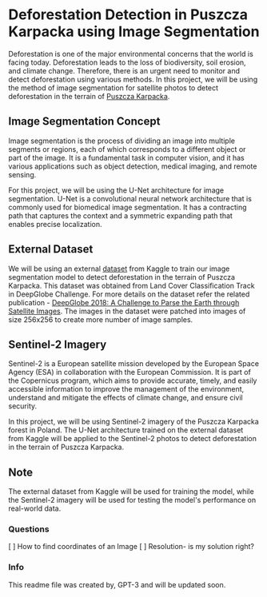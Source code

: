 # Deforestation Detection in Puszcza Karpacka using Image Segmentation

Deforestation is one of the major environmental concerns that the world is facing today. Deforestation leads to the loss of biodiversity, soil erosion, and climate change. Therefore, there is an urgent need to monitor and detect deforestation using various methods. In this project, we will be using the method of image segmentation for satellite photos to detect deforestation in the terrain of [Puszcza Karpacka](https://pl.wikipedia.org/wiki/Puszcza_Karpacka).

## Image Segmentation Concept

Image segmentation is the process of dividing an image into multiple segments or regions, each of which corresponds to a different object or part of the image. It is a fundamental task in computer vision, and it has various applications such as object detection, medical imaging, and remote sensing.

For this project, we will be using the U-Net architecture for image segmentation. U-Net is a convolutional neural network architecture that is commonly used for biomedical image segmentation. It has a contracting path that captures the context and a symmetric expanding path that enables precise localization.

## External Dataset

We will be using an external [dataset](https://www.kaggle.com/datasets/quadeer15sh/augmented-forest-segmentation/code) from Kaggle to train our image segmentation model to detect deforestation in the terrain of Puszcza Karpacka. This dataset was obtained from Land Cover Classification Track in DeepGlobe Challenge. For more details on the dataset refer the related publication - [DeepGlobe 2018: A Challenge to Parse the Earth through Satellite Images](https://arxiv.org/pdf/1805.06561.pdf). The images in the dataset were patched into images of size 256x256 to create more number of image samples.

## Sentinel-2 Imagery

Sentinel-2 is a European satellite mission developed by the European Space Agency (ESA) in collaboration with the European Commission. It is part of the Copernicus program, which aims to provide accurate, timely, and easily accessible information to improve the management of the environment, understand and mitigate the effects of climate change, and ensure civil security.

In this project, we will be using Sentinel-2 imagery of the Puszcza Karpacka forest in Poland. The U-Net architecture trained on the external dataset from Kaggle will be applied to the Sentinel-2 photos to detect deforestation in the terrain of Puszcza Karpacka.

## Note

The external dataset from Kaggle will be used for training the model, while the Sentinel-2 imagery will be used for testing the model's performance on real-world data.

### Questions 
[ ] How to find coordinates of an Image
[ ] Resolution- is my solution right?


### Info
This readme file was created by, GPT-3 and will be updated soon.
